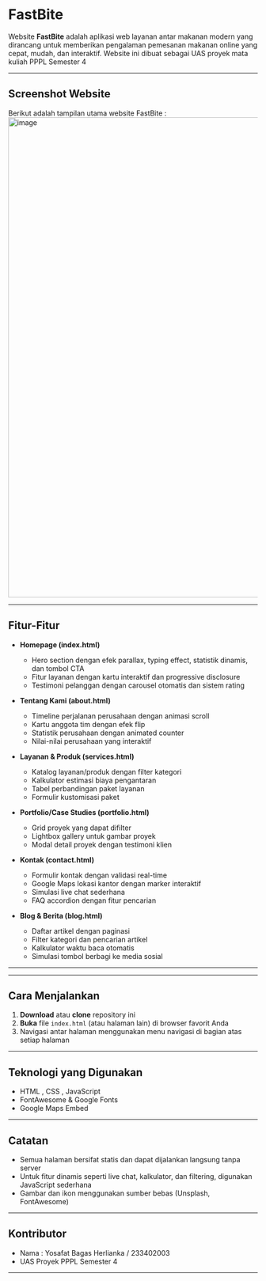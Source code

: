 # FastBite

Website **FastBite** adalah aplikasi web layanan antar makanan modern yang dirancang untuk memberikan pengalaman pemesanan makanan online yang cepat, mudah, dan interaktif. Website ini dibuat sebagai UAS proyek mata kuliah PPPL Semester 4

---

## Screenshot Website

Berikut adalah tampilan utama website FastBite :
<img width="1900" height="971" alt="image" src="https://github.com/user-attachments/assets/f1181a94-8358-42c6-a5ff-cb66b6b6c126" />


---

## Fitur-Fitur

- **Homepage (index.html)**
  - Hero section dengan efek parallax, typing effect, statistik dinamis, dan tombol CTA
  - Fitur layanan dengan kartu interaktif dan progressive disclosure
  - Testimoni pelanggan dengan carousel otomatis dan sistem rating

- **Tentang Kami (about.html)**
  - Timeline perjalanan perusahaan dengan animasi scroll
  - Kartu anggota tim dengan efek flip
  - Statistik perusahaan dengan animated counter
  - Nilai-nilai perusahaan yang interaktif

- **Layanan & Produk (services.html)**
  - Katalog layanan/produk dengan filter kategori
  - Kalkulator estimasi biaya pengantaran
  - Tabel perbandingan paket layanan
  - Formulir kustomisasi paket

- **Portfolio/Case Studies (portfolio.html)**
  - Grid proyek yang dapat difilter
  - Lightbox gallery untuk gambar proyek
  - Modal detail proyek dengan testimoni klien

- **Kontak (contact.html)**
  - Formulir kontak dengan validasi real-time
  - Google Maps lokasi kantor dengan marker interaktif
  - Simulasi live chat sederhana
  - FAQ accordion dengan fitur pencarian

- **Blog & Berita (blog.html)**
  - Daftar artikel dengan paginasi
  - Filter kategori dan pencarian artikel
  - Kalkulator waktu baca otomatis
  - Simulasi tombol berbagi ke media sosial

---

---

## Cara Menjalankan

1. **Download** atau **clone** repository ini
2. **Buka** file `index.html` (atau halaman lain) di browser favorit Anda
3. Navigasi antar halaman menggunakan menu navigasi di bagian atas setiap halaman

---

## Teknologi yang Digunakan

- HTML , CSS , JavaScript
- FontAwesome & Google Fonts
- Google Maps Embed

---

## Catatan

- Semua halaman bersifat statis dan dapat dijalankan langsung tanpa server
- Untuk fitur dinamis seperti live chat, kalkulator, dan filtering, digunakan JavaScript sederhana
- Gambar dan ikon menggunakan sumber bebas (Unsplash, FontAwesome)

---

## Kontributor

- Nama : Yosafat Bagas Herlianka / 233402003
- UAS Proyek PPPL Semester 4

---
